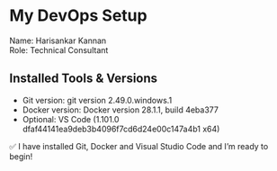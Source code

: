 # My DevOps Setup

Name: Harisankar Kannan  
Role: Technical Consultant

## Installed Tools & Versions
- Git version: git version 2.49.0.windows.1
- Docker version: Docker version 28.1.1, build 4eba377
- Optional: VS Code (1.101.0
		     dfaf44141ea9deb3b4096f7cd6d24e00c147a4b1
                     x64)

✅ I have installed Git, Docker and Visual Studio Code and I’m ready to begin!